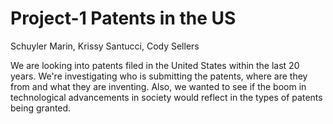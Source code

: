 # Project-1 Patents in the US
Schuyler Marin, Krissy Santucci,  Cody Sellers

We are looking into patents filed in the United States within the last 20 years. We're investigating who is submitting the patents, where are they from and what they are inventing. 
Also, we wanted to see if the boom in technological advancements in society would reflect in the types of patents being granted.
